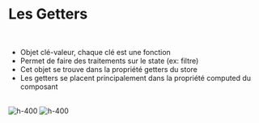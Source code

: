 <!-- .slide -->
# Les Getters
<br>

- Objet clé-valeur, chaque clé est une fonction
- Permet de faire des traitements sur le state (ex: filtre)
- Cet objet se trouve dans la propriété getters du store
- Les getters se placent principalement dans la propriété computed du composant
<br><br>

![h-400](assets/images/school/state-management/getters.png)
![h-400](assets/images/school/state-management/getters_implementation.png)

